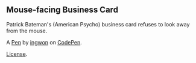 Mouse-facing Business Card
--------------------------
Patrick Bateman's (American Psycho) business card refuses to look away from the mouse.

A [Pen](https://codepen.io/aboynamedcrow/pen/oNpprWZ) by [ingwon](https://codepen.io/aboynamedcrow) on [CodePen](https://codepen.io).

[License](https://codepen.io/license/pen/oNpprWZ).